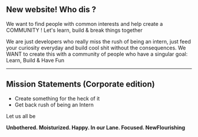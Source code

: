 ## New website! Who dis ?

We want to find people with common interests and help create a COMMUNITY ! Let's learn, build & break things together

We are just developers who really miss the rush of being an intern, just feed your curiosity everyday and build cool shit without the consequences. We WANT to create this with a community of people who have a singular goal: Learn, Build & Have Fun

---

## Mission Statements (Corporate edition)

- Create something for the heck of it
- Get back rush of being an Intern
  
Let us all be

**Unbothered. Moisturized. Happy. In our Lane. Focused. NewFlourishing**